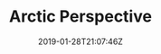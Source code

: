 ---
title: "Arctic Perspective"
date: 2019-01-28T21:07:46Z
draft: false
image_alt: "Arctic Perspective"
image_ratio: "portrait"
layout: lightbox
tags:
- BW
- Graphic
- Typography
- Inspiration
---